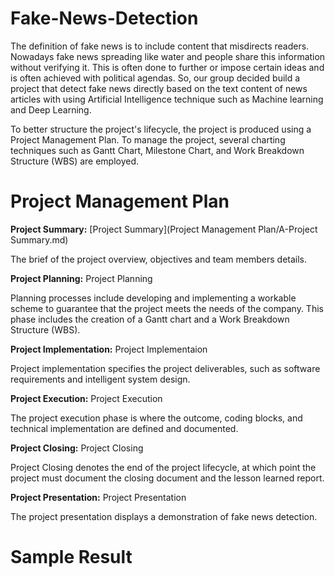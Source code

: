 # Fake-News-Detection

The definition of fake news is to include content that misdirects readers. Nowadays fake news spreading like water and people share this information without verifying it. This is often done to further or impose certain ideas and is often achieved with political agendas. So, our group decided build a project that detect fake news directly based on the text content of news articles with using Artificial Intelligence technique such as Machine learning and Deep Learning. 

To better structure the project's lifecycle, the project is produced using a Project Management Plan. To manage the project, several charting techniques such as Gantt Chart, Milestone Chart, and Work Breakdown Structure (WBS) are employed.

# Project Management Plan 

**Project Summary:** [Project Summary](Project Management Plan/A-Project Summary.md)

The brief of the project overview, objectives and team members details.

**Project Planning:** Project Planning

Planning processes include developing and implementing a workable scheme to guarantee that the project meets the needs of the company. This phase includes the creation of a Gantt chart and a Work Breakdown Structure (WBS).

**Project Implementation:** Project Implementaion

Project implementation specifies the project deliverables, such as software requirements and intelligent system design.

**Project Execution:** Project Execution

The project execution phase is where the outcome, coding blocks, and technical implementation are defined and documented.

**Project Closing:** Project Closing

Project Closing denotes the end of the project lifecycle, at which point the project must document the closing document and the lesson learned report.

**Project Presentation:** Project Presentation

The project presentation displays a demonstration of fake news detection.

# Sample Result
